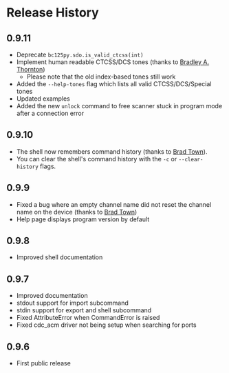 # Release History

## 0.9.11

* Deprecate `bc125py.sdo.is_valid_ctcss(int)`
* Implement human readable CTCSS/DCS tones (thanks to [Bradley A. Thornton](https://github.com/cidrblock))
	* Please note that the old index-based tones still work
* Added the `--help-tones` flag which lists all valid CTCSS/DCS/Special tones
* Updated examples
* Added the new `unlock` command to free scanner stuck in program mode after a connection error

## 0.9.10

* The shell now remembers command history (thanks to [Brad Town](https://github.com/townba)).
* You can clear the shell's command history with the `-c` or `--clear-history` flags.

## 0.9.9

* Fixed a bug where an empty channel name did not reset the channel name on the device (thanks to [Brad Town](https://github.com/townba))
* Help page displays program version by default

## 0.9.8

* Improved shell documentation

## 0.9.7

* Improved documentation
* stdout support for import subcommand
* stdin support for export and shell subcommand
* Fixed AttributeError when CommandError is raised
* Fixed cdc_acm driver not being setup when searching for ports

## 0.9.6

* First public release